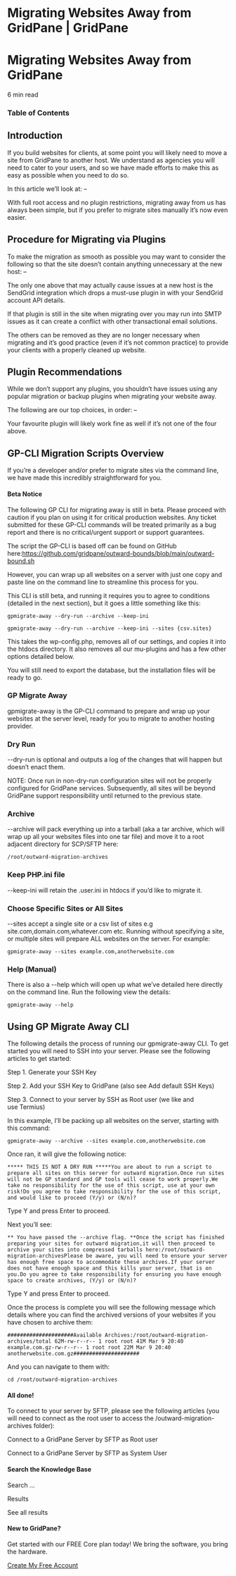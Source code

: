 # Migrating Websites Away from GridPane | GridPane

# Migrating Websites Away from GridPane

 

6 min read 

### Table of Contents

 

## Introduction

If you build websites for clients, at some point you will likely need to move a site from GridPane to another host. We understand as agencies you will need to cater to your users, and so we have made efforts to make this as easy as possible when you need to do so.

In this article we’ll look at: –

With full root access and no plugin restrictions, migrating away from us has always been simple, but if you prefer to migrate sites manually it’s now even easier.

 

## Procedure for Migrating via Plugins

To make the migration as smooth as possible you may want to consider the following so that the site doesn’t contain anything unnecessary at the new host: –

The only one above that may actually cause issues at a new host is the SendGrid integration which drops a must-use plugin in with your SendGrid account API details.

If that plugin is still in the site when migrating over you may run into SMTP issues as it can create a conflict with other transactional email solutions.

The others can be removed as they are no longer necessary when migrating and it’s good practice (even if it’s not common practice) to provide your clients with a properly cleaned up website.

 

## Plugin Recommendations

While we don’t support any plugins, you shouldn’t have issues using any popular migration or backup plugins when migrating your website away.

The following are our top choices, in order: –

Your favourite plugin will likely work fine as well if it’s not one of the four above.

 

## GP-CLI Migration Scripts Overview

If you’re a developer and/or prefer to migrate sites via the command line, we have made this incredibly straightforward for you.

 

 

#### Beta Notice

The following GP CLI for migrating away is still in beta. Please proceed with caution if you plan on using it for critical production websites. Any ticket submitted for these GP-CLI commands will be treated primarily as a bug report and there is no critical/urgent support or support guarantees.

The script the GP-CLI is based off can be found on GitHub here:https://github.com/gridpane/outward-bounds/blob/main/outward-bound.sh

However, you can wrap up all websites on a server with just one copy and paste line on the command line to streamline this process for you.

This CLI is still beta, and running it requires you to agree to conditions (detailed in the next section), but it goes a little something like this:

```
gpmigrate-away --dry-run --archive --keep-ini
```

```
gpmigrate-away --dry-run --archive --keep-ini --sites {csv.sites}
```

This takes the wp-config.php, removes all of our settings, and copies it into the htdocs directory. It also removes all our mu-plugins and has a few other options detailed below.

You will still need to export the database, but the installation files will be ready to go.

### GP Migrate Away

gpmigrate-away is the GP-CLI command to prepare and wrap up your websites at the server level, ready for you to migrate to another hosting provider.

### Dry Run

--dry-run is optional and outputs a log of the changes that will happen but doesn’t enact them.

NOTE: Once run in non-dry-run configuration sites will not be properly configured for GridPane services. Subsequently, all sites will be beyond GridPane support responsibility until returned to the previous state.

### Archive

--archive will pack everything up into a tarball (aka a tar archive, which will wrap up all your websites files into one tar file) and move it to a root adjacent directory for SCP/SFTP here:

```
/root/outward-migration-archives
```

### Keep PHP.ini file

--keep-ini will retain the .user.ini in htdocs if you’d like to migrate it.

### Choose Specific Sites or All Sites

--sites accept a single site or a csv list of sites e.g site.com,domain.com,whatever.com etc. Running without specifying a site, or multiple sites will prepare ALL websites on the server. For example:

```
gpmigrate-away --sites example.com,anotherwebsite.com
```

### Help (Manual)

There is also a --help which will open up what we’ve detailed here directly on the command line. Run the following view the details:

```
gpmigrate-away --help
```

 

## Using GP Migrate Away CLI

The following details the process of running our gpmigrate-away CLI. To get started you will need to SSH into your server. Please see the following articles to get started:

 

Step 1. Generate your SSH Key

Step 2. Add your SSH Key to GridPane (also see Add default SSH Keys)

Step 3. Connect to your server by SSH as Root user (we like and use Termius)

 

In this example, I’ll be packing up all websites on the server, starting with this command:

```
gpmigrate-away --archive --sites example.com,anotherwebsite.com
```

Once ran, it will give the following notice:

 

```
***** THIS IS NOT A DRY RUN *****You are about to run a script to prepare all sites on this server for outward migration.Once run sites will not be GP standard and GP tools will cease to work properly.We take no responsibility for the use of this script, use at your own risk!Do you agree to take responsibility for the use of this script, and would like to proceed (Y/y) or (N/n)?
```

 

Type Y and press Enter to proceed.

Next you’ll see:

```
** You have passed the --archive flag. **Once the script has finished preparing your sites for outward migration,it will then proceed to archive your sites into compressed tarballs here:/root/outward-migration-archivesPlease be aware, you will need to ensure your server has enough free space to accommodate these archives.If your server does not have enough space and this kills your server, that is on you.Do you agree to take responsibility for ensuring you have enough space to create archives, (Y/y) or (N/n)?
```

Type Y and press Enter to proceed.

 

Once the process is complete you will see the following message which details where you can find the archived versions of your websites if you have chosen to archive them:

```
#####################Available Archives:/root/outward-migration-archives/total 62M-rw-r--r-- 1 root root 41M Mar 9 20:40 example.com.gz-rw-r--r-- 1 root root 22M Mar 9 20:40 anotherwebsite.com.gz#####################
```

And you can navigate to them with:

```
cd /root/outward-migration-archives
```

#### All done!

To connect to your server by SFTP, please see the following articles (you will need to connect as the root user to access the /outward-migration-archives folder):

Connect to a GridPane Server by SFTP as Root user

Connect to a GridPane Server by SFTP as System User

 

 

#### Search the Knowledge Base

Search ...

 Results

See all results

#### New to GridPane?

Get started with our FREE Core plan today! We bring the software, you bring the hardware.

[Create My Free Account](https://gridpane.com/checkout/?plan=core)


